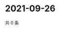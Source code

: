 # 2021-09-26

共 0 条

<!-- BEGIN -->
<!-- 最后更新时间 Sun Sep 26 2021 00:21:26 GMT+0800 (China Standard Time) -->

<!-- END -->

